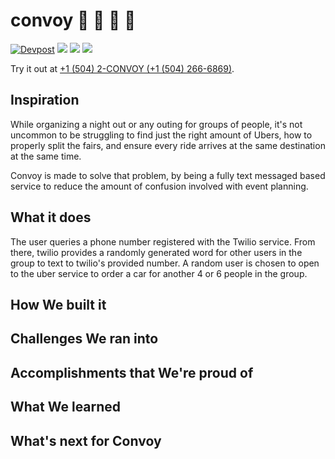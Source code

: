# convoy :blue_car: :car: :car: :car:

[![Devpost](https://img.shields.io/badge/devpost-UBER%20Hacks-lightgrey.svg)](https://devpost.com/software/convoy-q5l9k4)
![](https://img.shields.io/badge/hosted-Linode-green.svg)
![](https://img.shields.io/badge/backend-Express-brightgreen.svg)
![](https://img.shields.io/badge/frontend-Twilio-red.svg)

Try it out at [+1 (504) 2-CONVOY (+1 (504) 266-6869)](tel://5042266869).

## Inspiration

While organizing a night out or any outing for groups of people, it's not uncommon to be struggling to find just the right amount of Ubers, how to properly split the fairs, and ensure every ride arrives at the same destination at the same time.

Convoy is made to solve that problem, by being a fully text messaged based service to reduce the amount of confusion involved with event planning.

## What it does

The user queries a phone number registered with the Twilio service. From there, twilio provides a randomly generated word for other users in the group to text to twilio's provided number. A random user is chosen to open to the uber service to order a car for another 4 or 6 people in the group.

## How We built it

## Challenges We ran into

## Accomplishments that We're proud of

## What We learned

## What's next for Convoy
